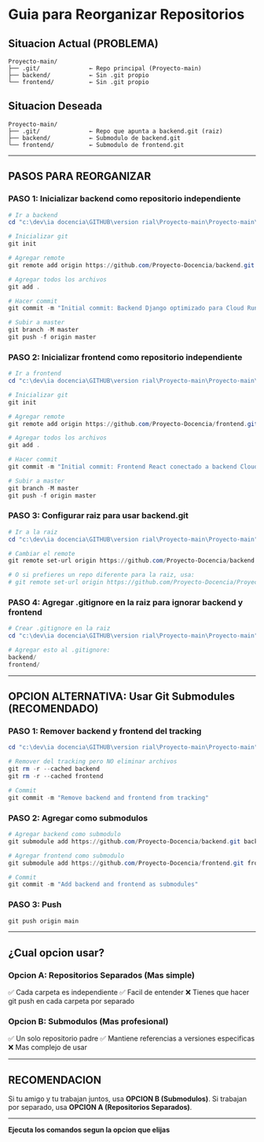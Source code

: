# Guia para Reorganizar Repositorios

## Situacion Actual (PROBLEMA)
```
Proyecto-main/
├── .git/              ← Repo principal (Proyecto-main)
├── backend/           ← Sin .git propio
└── frontend/          ← Sin .git propio
```

## Situacion Deseada
```
Proyecto-main/
├── .git/              ← Repo que apunta a backend.git (raiz)
├── backend/           ← Submodulo de backend.git
└── frontend/          ← Submodulo de frontend.git
```

---

## PASOS PARA REORGANIZAR

### PASO 1: Inicializar backend como repositorio independiente

```powershell
# Ir a backend
cd "c:\dev\ia docencia\GITHUB\version rial\Proyecto-main\Proyecto-main\backend"

# Inicializar git
git init

# Agregar remote
git remote add origin https://github.com/Proyecto-Docencia/backend.git

# Agregar todos los archivos
git add .

# Hacer commit
git commit -m "Initial commit: Backend Django optimizado para Cloud Run"

# Subir a master
git branch -M master
git push -f origin master
```

### PASO 2: Inicializar frontend como repositorio independiente

```powershell
# Ir a frontend
cd "c:\dev\ia docencia\GITHUB\version rial\Proyecto-main\Proyecto-main\frontend"

# Inicializar git
git init

# Agregar remote
git remote add origin https://github.com/Proyecto-Docencia/frontend.git

# Agregar todos los archivos
git add .

# Hacer commit
git commit -m "Initial commit: Frontend React conectado a backend Cloud Run"

# Subir a master
git branch -M master
git push -f origin master
```

### PASO 3: Configurar raiz para usar backend.git

```powershell
# Ir a la raiz
cd "c:\dev\ia docencia\GITHUB\version rial\Proyecto-main\Proyecto-main"

# Cambiar el remote
git remote set-url origin https://github.com/Proyecto-Docencia/backend.git

# O si prefieres un repo diferente para la raiz, usa:
# git remote set-url origin https://github.com/Proyecto-Docencia/Proyecto-main.git
```

### PASO 4: Agregar .gitignore en la raiz para ignorar backend y frontend

```powershell
# Crear .gitignore en la raiz
cd "c:\dev\ia docencia\GITHUB\version rial\Proyecto-main\Proyecto-main"

# Agregar esto al .gitignore:
backend/
frontend/
```

---

## OPCION ALTERNATIVA: Usar Git Submodules (RECOMENDADO)

### PASO 1: Remover backend y frontend del tracking

```powershell
cd "c:\dev\ia docencia\GITHUB\version rial\Proyecto-main\Proyecto-main"

# Remover del tracking pero NO eliminar archivos
git rm -r --cached backend
git rm -r --cached frontend

# Commit
git commit -m "Remove backend and frontend from tracking"
```

### PASO 2: Agregar como submodulos

```powershell
# Agregar backend como submodulo
git submodule add https://github.com/Proyecto-Docencia/backend.git backend

# Agregar frontend como submodulo
git submodule add https://github.com/Proyecto-Docencia/frontend.git frontend

# Commit
git commit -m "Add backend and frontend as submodules"
```

### PASO 3: Push
```powershell
git push origin main
```

---

## ¿Cual opcion usar?

### Opcion A: Repositorios Separados (Mas simple)
✅ Cada carpeta es independiente
✅ Facil de entender
❌ Tienes que hacer git push en cada carpeta por separado

### Opcion B: Submodulos (Mas profesional)
✅ Un solo repositorio padre
✅ Mantiene referencias a versiones especificas
❌ Mas complejo de usar

---

## RECOMENDACION

Si tu amigo y tu trabajan juntos, usa **OPCION B (Submodulos)**.
Si trabajan por separado, usa **OPCION A (Repositorios Separados)**.

---

**Ejecuta los comandos segun la opcion que elijas**
